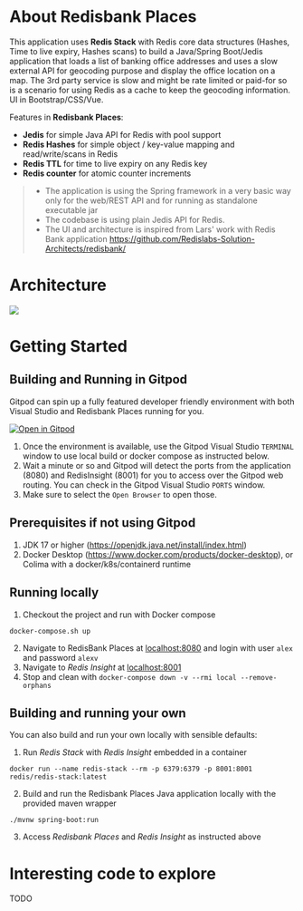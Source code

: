 # About Redisbank Places

This application uses **Redis Stack** with Redis core data structures (Hashes, Time to live expiry, Hashes scans) to build a
Java/Spring Boot/Jedis application that loads a list of banking office addresses and uses a slow external API for geocoding
purpose and display the office location on a map. 
The 3rd party service is slow and might be rate limited or paid-for so is a scenario for using Redis as a cache to keep the geocoding information. 
UI in Bootstrap/CSS/Vue.

Features in **Redisbank Places**:

- **Jedis** for simple Java API for Redis with pool support
- **Redis Hashes** for simple object / key-value mapping and read/write/scans in Redis
- **Redis TTL** for time to live expiry on any Redis key
- **Redis counter** for atomic counter increments

> - The application is using the Spring framework in a very basic way only for the web/REST API and for running as standalone executable jar
> - The codebase is using plain Jedis API for Redis.
> - The UI and architecture is inspired from Lars' work with Redis Bank application https://github.com/Redislabs-Solution-Architects/redisbank/ 

# Architecture
<img src="architecture.png"/>

# Getting Started

## Building and Running in Gitpod

Gitpod can spin up a fully featured developer friendly environment with both Visual Studio and Redisbank Places running for you.

[![Open in Gitpod](https://gitpod.io/button/open-in-gitpod.svg)](https://gitpod.io/https://github.com/alexvasseur/redisbankplaces)

1. Once the environment is available, use the Gitpod Visual Studio `TERMINAL` window to use local build or docker compose as instructed below.
2. Wait a minute or so and Gitpod will detect the ports from the application (8080) and RedisInsight (8001) for you to access over the Gitpod web routing. You can check in the Gitpod Visual Studio `PORTS` window.
3. Make sure to select the `Open Browser` to open those.

## Prerequisites if not using Gitpod

1. JDK 17 or higher (https://openjdk.java.net/install/index.html)
2. Docker Desktop (https://www.docker.com/products/docker-desktop), or Colima with a docker/k8s/containerd runtime

## Running locally

1. Checkout the project and run with Docker compose
```
docker-compose.sh up
```
2. Navigate to RedisBank Places at [localhost:8080](http://localhost:8080) and login with user `alex` and password `alexv`
3. Navigate to *Redis Insight* at [localhost:8001](http://localhost:8001)
4. Stop and clean with `docker-compose down -v --rmi local --remove-orphans`

## Building and running your own

You can also build and run your own locally with sensible defaults:
1. Run *Redis Stack* with *Redis Insight* embedded in a container
```
docker run --name redis-stack --rm -p 6379:6379 -p 8001:8001 redis/redis-stack:latest
```
2. Build and run the Redisbank Places Java application locally with the provided maven wrapper
```
./mvnw spring-boot:run
```
3. Access *Redisbank Places* and *Redis Insight* as instructed above

# Interesting code to explore

TODO
